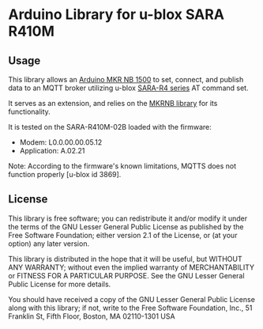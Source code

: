 # Arduino Library for u-blox SARA R410M

## Usage

This library allows an [Arduino MKR NB 1500](https://docs.arduino.cc/hardware/mkr-nb-1500) to set, connect, and publish data to an MQTT broker utilizing u-blox [SARA-R4 series](https://www.u-blox.com/en/product/sara-r4-series?legacy=Current#Documentation-&-resources) AT command set.

It serves as an extension, and relies on the [MKRNB library](https://github.com/arduino-libraries/MKRNB) for its functionality.

It is tested on the SARA-R410M-02B loaded with the firmware:
- Modem: L0.0.00.00.05.12
- Application: A.02.21

Note: According to the firmware's known limitations, MQTTS does not function properly [u-blox id 3869].

## License

This library is free software; you can redistribute it and/or modify it under the terms of the GNU Lesser General Public License as published by the Free Software Foundation; either version 2.1 of the License, or (at your option) any later version.

This library is distributed in the hope that it will be useful, but WITHOUT ANY WARRANTY; without even the implied warranty of MERCHANTABILITY or FITNESS FOR A PARTICULAR PURPOSE. See the GNU Lesser General Public License for more details.

You should have received a copy of the GNU Lesser General Public License along with this library; if not, write to the Free Software Foundation, Inc., 51 Franklin St, Fifth Floor, Boston, MA 02110-1301 USA
